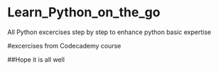 # Learn_Python_on_the_go
All Python excercises step by step to enhance python basic expertise

#excercises from Codecademy course

##Hope it is all well

